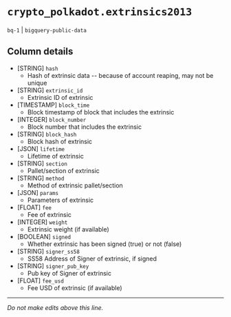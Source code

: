 # `crypto_polkadot.extrinsics2013`
`bq-1` | `bigquery-public-data`

## Column details
* [STRING]    `hash`
  - Hash of extrinsic data -- because of account reaping, may not be unique
* [STRING]    `extrinsic_id`
  - Extrinsic ID of extrinsic
* [TIMESTAMP] `block_time`
  - Block timestamp of block that includes the extrinsic
* [INTEGER]   `block_number`
  - Block number that includes the extrinsic
* [STRING]    `block_hash`
  - Block hash of extrinsic
* [JSON]      `lifetime`
  - Lifetime of extrinsic
* [STRING]    `section`
  - Pallet/section of extrinsic
* [STRING]    `method`
  - Method of extrinsic pallet/section
* [JSON]      `params`
  - Parameters of extrinsic
* [FLOAT]     `fee`
  - Fee of extrinsic
* [INTEGER]   `weight`
  - Extrinsic weight (if available)
* [BOOLEAN]   `signed`
  - Whether extrinsic has been signed (true) or not (false)
* [STRING]    `signer_ss58`
  - SS58 Address of Signer of extrinsic, if signed
* [STRING]    `signer_pub_key`
  - Pub key of Signer of extrinsic
* [FLOAT]     `fee_usd`
  - Fee USD of extrinsic (if available)

-------------------------------------------------------------------------------
*Do not make edits above this line.*
